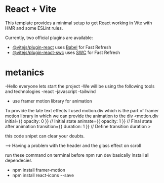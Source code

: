 # React + Vite

This template provides a minimal setup to get React working in Vite with HMR and some ESLint rules.

Currently, two official plugins are available:

- [@vitejs/plugin-react](https://github.com/vitejs/vite-plugin-react/blob/main/packages/plugin-react/README.md) uses [Babel](https://babeljs.io/) for Fast Refresh
- [@vitejs/plugin-react-swc](https://github.com/vitejs/vite-plugin-react-swc) uses [SWC](https://swc.rs/) for Fast Refresh


# metanics
-Hello everyone lets  start the project
-We will be using the following tools and technologies
 -react
 -javascript
 -tailwind
 - use framer motion library for animation
 

 To provide the late text effects I used motion.div 
 which is the part of framer motion library in which we can provide the animation to the div
  <motion.div
      initial={{ opacity: 0 }}   // Initial state
      animate={{ opacity: 1 }}   // Final state after animation
      transition={{ duration: 1 }} // Define transition duration
    >

 this code snipet can clear your doubts.

--> Having a problem with the header and the glass effect on scroll

run these command on terminal before npm run dev
basically Install all dependecies

- npm install framer-motion
- npm install react-icons --save

